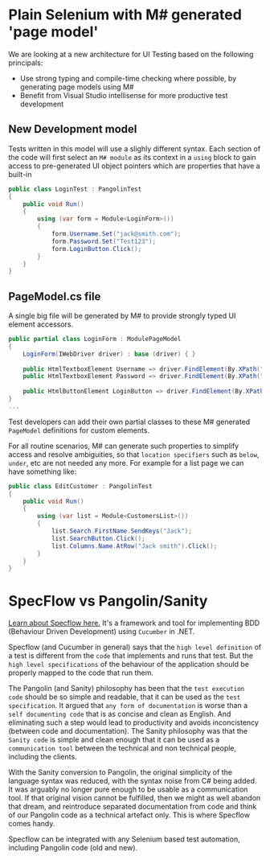 # Plain Selenium with M# generated 'page model'

We are looking at a new architecture for UI Testing based on the following principals:

- Use strong typing and compile-time checking where possible, by generating page models using M#
- Benefit from Visual Studio intellisense for more productive test development

## New Development model
Tests written in this model will use a slighly different syntax.
Each section of the code will first select an `M# module` as its context in a `using` block to gain access to pre-generated UI object pointers which are properties that have a built-in 

```csharp
public class LoginTest : PangolinTest
{
    public void Run()
    {
        using (var form = Module<LoginForm>())
        {
            form.Username.Set("jack@smith.com");
            form.Password.Set("Test123");
            form.LoginButton.Click();
        }
    }
}
```

## PageModel.cs file

A single big file will be generated by M# to provide strongly typed UI element accessors.

```csharp
public partial class LoginForm : ModulePageModel
{
    LoginForm(IWebDriver driver) : base (driver) { }
    
    public HtmlTextboxElement Username => driver.FindElement(By.XPath("[data-module='LoginForm'] [name='Username']");
    public HtmlTextboxElement Password => driver.FindElement(By.XPath("[data-module='LoginForm'] [name='Password']");
    
    public HtmlButtonElement LoginButton => driver.FindElement(By.XPath("[data-module='LoginForm'] input[type=submit][name='Login']");
}
...
```

Test developers can add their own partial classes to these M# generated `PageModel` definitions for custom elements.

For all routine scenarios, M# can generate such properties to simplify access and resolve ambiguities, so that `location specifiers` such as `below`, `under`, etc are not needed any more. For example for a list page we can have something like:


```csharp
public class EditCustomer : PangolinTest
{
    public void Run()
    {
        using (var list = Module<CustomersList>())
        {
            list.Search.FirstName.SendKeys("Jack");
            list.SearchButton.Click();
            list.Columns.Name.AtRow("Jack smith").Click();
        }
    }
}
```


# SpecFlow vs Pangolin/Sanity
[Learn about Specflow here.](https://specflow.org/getting-started/)
It's a framework and tool for implementing BDD (Behaviour Driven Development) using `Cucumber` in .NET.

Specflow (and Cucumber in general) says that the `high level definition` of a test is different from the `code` that implements and runs that test. But the `high level specifications` of the behaviour of the application should be properly mapped to the code that run them.

The Pangolin (and Sanity) philosophy has been that the `test execution code` should be so simple and readable, that it can be used as the `test specification`. It argued that `any form of documentation` is worse than a `self documenting code` that is as concise and clean as English. And eliminating such a step would lead to productivity and avoids inconcistency (between code and documentation). The Sanity philosophy was that the `Sanity code` is simple and clean enough that it can be used as a `communication tool` between the technical and non technical people, including the clients.

With the Sanity conversion to Pangolin, the original simplicity of the language syntax was reduced, with the syntax noise from C# being added. It was arguably no longer pure enough to be usable as a communication tool. If that original vision cannot be fulfilled, then we might as well abandon that dream, and reintroduce separated documentation from code and think of our Pangolin code as a technical artefact only. This is where Specflow comes handy.

Specflow can be integrated with any Selenium based test automation, including Pangolin code (old and new).
